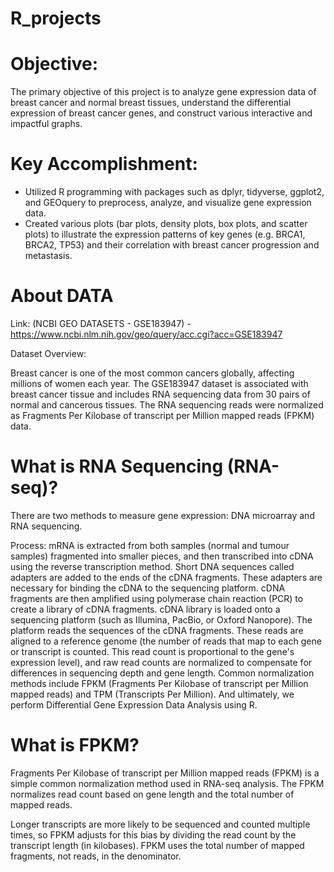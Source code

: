# R_projects

# Objective:

The primary objective of this project is to analyze gene expression data of breast cancer and normal breast tissues, understand the differential expression of breast cancer genes, and construct various interactive and impactful graphs.
# Key Accomplishment: 

- Utilized R programming with packages such as dplyr, tidyverse, ggplot2, and GEOquery to preprocess, analyze, and visualize gene expression data.
- Created various plots (bar plots, density plots, box plots, and scatter plots) to illustrate the expression patterns of key genes (e.g. BRCA1, BRCA2, TP53) and their correlation with breast cancer progression and metastasis.
  
# About DATA 

Link: (NCBI GEO DATASETS - GSE183947) - https://www.ncbi.nlm.nih.gov/geo/query/acc.cgi?acc=GSE183947

Dataset Overview: 

Breast cancer is one of the most common cancers globally, affecting millions of women each year. The GSE183947 dataset is associated with breast cancer tissue and includes RNA sequencing data from 30 pairs of normal and cancerous tissues. The RNA sequencing reads were normalized as Fragments Per Kilobase of transcript per Million mapped reads (FPKM) data.

# What is RNA Sequencing (RNA-seq)? 

There are two methods to measure gene expression: DNA microarray and RNA sequencing. 

Process: mRNA is extracted from both samples (normal and tumour samples) fragmented into smaller pieces, and then transcribed into cDNA using the reverse transcription method. Short DNA sequences called adapters are added to the ends of the cDNA fragments. These adapters are necessary for binding the cDNA to the sequencing platform. cDNA fragments are then amplified using polymerase chain reaction (PCR) to create a library of cDNA fragments. cDNA library is loaded onto a sequencing platform (such as Illumina, PacBio, or Oxford Nanopore). The platform reads the sequences of the cDNA fragments. These reads are aligned to a reference genome (the number of reads that map to each gene or transcript is counted. This read count is proportional to the gene's expression level), and raw read counts are normalized to compensate for differences in sequencing depth and gene length. Common normalization methods include FPKM (Fragments Per Kilobase of transcript per Million mapped reads) and TPM (Transcripts Per Million). And ultimately, we perform Differential Gene Expression Data Analysis using R.

# What is FPKM?  

Fragments Per Kilobase of transcript per Million mapped reads (FPKM) is a simple common normalization method used in RNA-seq analysis. The FPKM normalizes read count based on gene length and the total number of mapped reads. 

Longer transcripts are more likely to be sequenced and counted multiple times, so FPKM adjusts for this bias by dividing the read count by the transcript length (in kilobases). FPKM uses the total number of mapped fragments, not reads, in the denominator. 











